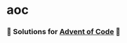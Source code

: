 # aoc

### :christmas_tree: Solutions for [Advent of Code](https://adventofcode.com/) :christmas_tree:
